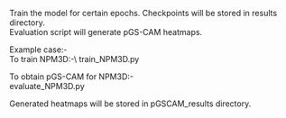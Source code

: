 Train the model for certain epochs. Checkpoints will be stored in results directory.\
Evaluation script will generate pGS-CAM heatmaps.

Example case:-\
To train NPM3D:-\ 
train_NPM3D.py

To obtain pGS-CAM for NPM3D:-\
evaluate_NPM3D.py

Generated heatmaps will be stored in pGSCAM_results directory.
